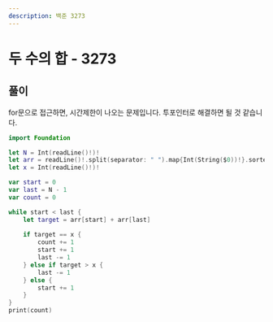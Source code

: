 ```yaml
---
description: 백준 3273
---
```


# 두 수의 합 - 3273

## 풀이

for문으로 접근하면, 시간제한이 나오는 문제입니다. 투포인터로 해결하면 될 것 같습니다.

```swift
import Foundation

let N = Int(readLine()!)!
let arr = readLine()!.split(separator: " ").map{Int(String($0))!}.sorted()
let x = Int(readLine()!)!

var start = 0
var last = N - 1
var count = 0

while start < last {
    let target = arr[start] + arr[last]
    
    if target == x {
        count += 1
        start += 1
        last -= 1
    } else if target > x {
        last -= 1
    } else {
        start += 1
    }
}
print(count)

```
